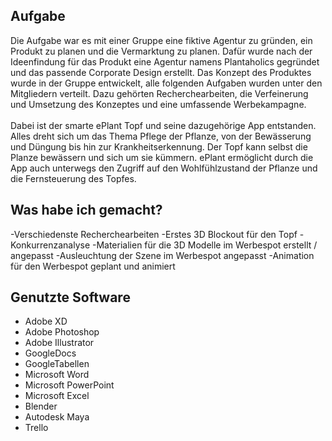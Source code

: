 ## Aufgabe
Die Aufgabe war es mit einer Gruppe eine fiktive Agentur zu gründen, ein Produkt zu planen und die Vermarktung zu planen. Dafür wurde nach der Ideenfindung für das Produkt eine Agentur namens Plantaholics gegründet und das passende Corporate Design erstellt. Das Konzept des Produktes wurde in der Gruppe entwickelt, alle folgenden Aufgaben wurden unter den Mitgliedern verteilt. Dazu gehörten Recherchearbeiten, die Verfeinerung und Umsetzung des Konzeptes und eine umfassende Werbekampagne.
<br><br>
Dabei ist der smarte ePlant Topf und seine dazugehörige App entstanden. Alles dreht sich um das Thema Pflege der Pflanze, von der Bewässerung und Düngung bis hin zur Krankheitserkennung. Der Topf kann selbst die Planze bewässern und sich um sie kümmern. ePlant ermöglicht durch die App auch unterwegs den Zugriff auf den Wohlfühlzustand der Pflanze und die Fernsteuerung des Topfes.

## Was habe ich gemacht?
-Verschiedenste Recherchearbeiten
-Erstes 3D Blockout für den Topf
-Konkurrenzanalyse
-Materialien für die 3D Modelle im Werbespot erstellt / angepasst
-Ausleuchtung der Szene im Werbespot angepasst
-Animation für den Werbespot geplant und animiert

## Genutzte Software
- Adobe XD
- Adobe Photoshop
- Adobe Illustrator
- GoogleDocs
- GoogleTabellen
- Microsoft Word
- Microsoft PowerPoint
- Microsoft Excel
- Blender
- Autodesk Maya
- Trello